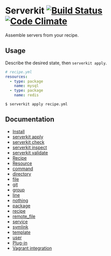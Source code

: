# Serverkit [![Build Status](https://travis-ci.org/r7kamura/serverkit.svg)](https://travis-ci.org/r7kamura/serverkit) [![Code Climate](https://codeclimate.com/github/r7kamura/serverkit/badges/gpa.svg)](https://codeclimate.com/github/r7kamura/serverkit)
Assemble servers from your recipe.

## Usage
Describe the desired state, then `serverkit apply`.

```yaml
# recipe.yml
resources:
  - type: package
    name: mysql
  - type: package
    name: redis
```

```
$ serverkit apply recipe.yml
```

## Documentation
- [Install](/doc/install.md)
- [serverkit apply](/doc/action_apply.md)
- [serverkit check](/doc/action_check.md)
- [serverkit inspect](/doc/action_inspect.md)
- [serverkit validate](/doc/action_validate.md)
- [Recipe](/doc/recipe.md)
- [Resource](/doc/resource.md)
 - [command](https://github.com/r7kamura/serverkit/blob/master/lib/serverkit/resources/command.rb)
 - [directory](https://github.com/r7kamura/serverkit/blob/master/lib/serverkit/resources/directory.rb)
 - [file](https://github.com/r7kamura/serverkit/blob/master/lib/serverkit/resources/file.rb)
 - [git](https://github.com/r7kamura/serverkit/blob/master/lib/serverkit/resources/git.rb)
 - [group](https://github.com/r7kamura/serverkit/blob/master/lib/serverkit/resources/group.rb)
 - [line](https://github.com/r7kamura/serverkit/blob/master/lib/serverkit/resources/line.rb)
 - [nothing](https://github.com/r7kamura/serverkit/blob/master/lib/serverkit/resources/nothing.rb)
 - [package](https://github.com/r7kamura/serverkit/blob/master/lib/serverkit/resources/package.rb)
 - [recipe](https://github.com/r7kamura/serverkit/blob/master/lib/serverkit/resources/recipe.rb)
 - [remote_file](https://github.com/r7kamura/serverkit/blob/master/lib/serverkit/resources/remote_file.rb)
 - [service](https://github.com/r7kamura/serverkit/blob/master/lib/serverkit/resources/service.rb)
 - [symlink](https://github.com/r7kamura/serverkit/blob/master/lib/serverkit/resources/symlink.rb)
 - [template](https://github.com/r7kamura/serverkit/blob/master/lib/serverkit/resources/template.rb)
 - [user](https://github.com/r7kamura/serverkit/blob/master/lib/serverkit/resources/user.rb)
- [Plug-in](/doc/plug_in.md)
- [Vagrant integration](/doc/vagrant_integration.md)
